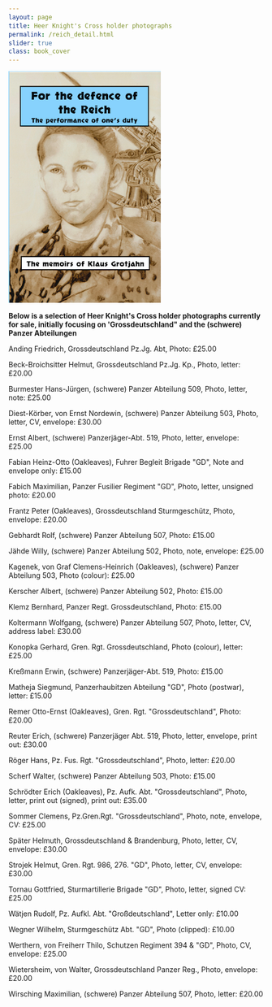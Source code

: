 ```yaml
---
layout: page
title: Heer Knight's Cross holder photographs
permalink: /reich_detail.html
slider: true
class: book_cover
---
```


<img src="./assets/Reich main cover 2.png" id="detail" class="center"/>
<p><b>Below is a selection of Heer Knight's Cross holder photographs currently for sale, initially focusing on 'Grossdeutschland" and the (schwere) Panzer Abteilungen</b></p>
<p>Anding	Friedrich,	Grossdeutschland Pz.Jg. Abt,	Photo: £25.00</p>
<p>Beck-Broichsitter	Helmut, Grossdeutschland Pz.Jg. Kp., Photo, letter:	£20.00</p>
<p>Burmester	Hans-Jürgen, (schwere) Panzer Abteilung 509,	Photo, letter, note: £25.00</p>
<p>Diest-Körber, von	Ernst Nordewin, (schwere) Panzer Abteilung 503,	Photo, letter, CV, envelope: £30.00</p>
<p>Ernst	Albert, (schwere) Panzerjäger-Abt. 519,	Photo, letter, envelope: £25.00</p>
<p>Fabian	Heinz-Otto (Oakleaves), Fuhrer Begleit Brigade "GD",	Note and envelope only:	£15.00</p>
<p>Fabich	Maximilian, Panzer Fusilier Regiment "GD",	Photo, letter, unsigned photo: £20.00</p>
<p>Frantz	Peter (Oakleaves), Grossdeutschland Sturmgeschütz,	Photo, envelope: £20.00</p>
<p>Gebhardt	Rolf, (schwere) Panzer Abteilung 507,	Photo: £15.00</p>
<p>Jähde	Willy, (schwere) Panzer Abteilung 502, Photo, note, envelope:	£25.00</p>
<p>Kagenek, von	Graf Clemens-Heinrich	(Oakleaves), (schwere) Panzer Abteilung 503,	Photo (colour): £25.00</p>
<p>Kerscher	Albert, (schwere) Panzer Abteilung 502,	Photo: £15.00</p>
<p>Klemz	Bernhard, Panzer Regt. Grossdeutschland, Photo:	£15.00</p>
<p>Koltermann	Wolfgang, (schwere) Panzer Abteilung 507,	Photo, letter, CV, address label:	£30.00</p>
<p>Konopka	Gerhard, Gren. Rgt. Grossdeutschland,	Photo (colour), letter:	£25.00</p>
<p>Kreßmann	Erwin, (schwere) Panzerjäger-Abt. 519,	Photo:	£15.00</p>
<p>Matheja	Siegmund, Panzerhaubitzen Abteilung "GD",	Photo (postwar), letter: £15.00</p>
<p>Remer	Otto-Ernst (Oakleaves),	Gren. Rgt. "Grossdeutschland",	Photo: £20.00</p>
<p>Reuter	Erich, (schwere) Panzerjäger Abt. 519,	Photo, letter, envelope, print out:	£30.00</p>
<p>Röger	Hans, Pz. Fus. Rgt. "Grossdeutschland",	Photo, letter:	£20.00</p>
<p>Scherf	Walter, (schwere) Panzer Abteilung 503,	Photo: £15.00</p>
<p>Schrödter	Erich	(Oakleaves), Pz. Aufk. Abt. "Grossdeutschland",	Photo, letter, print out (signed), print out:	£35.00</p>
<p>Sommer	Clemens, Pz.Gren.Rgt. "Grossdeutschland",	Photo, note, envelope, CV:	£25.00</p>
<p>Später	Helmuth, Grossdeutschland & Brandenburg,	Photo, letter, CV, envelope:	£30.00</p>
<p>Strojek	Helmut, Gren. Rgt. 986, 276. "GD",	Photo, letter, CV, envelope:	£30.00</p>
<p>Tornau	Gottfried, Sturmartillerie Brigade "GD",	Photo, letter, signed CV:	£25.00</p>
<p>Wätjen	Rudolf, Pz. Aufkl. Abt. "Großdeutschland",	Letter only: £10.00</p>
<p>Wegner	Wilhelm, Sturmgeschütz Abt. "GD",	Photo (clipped):	£10.00</p>
<p>Werthern, von	Freiherr Thilo, Schutzen Regiment 394 & "GD",	Photo, CV, envelope:	£25.00</p>
<p>Wietersheim, von	Walter, Grossdeutschland Panzer Reg., Photo, envelope:	£20.00</p>
<p>Wirsching	Maximilian, (schwere) Panzer Abteilung 507,	Photo, letter: £20.00</p>
</div>
